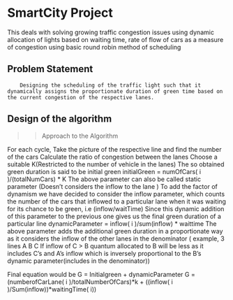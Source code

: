 # SmartCity Project 
This deals with solving growing traffic congestion issues using dynamic allocation of lights based on waiting time, rate of flow of cars as a measure of congestion using basic round robin method of scheduling

## Problem Statement
		Designing the scheduling of the traffic light such that it dynamically assigns the proportionate duration of green time based on the current congestion of the respective lanes.

## Design of the algorithm

>> Approach to the Algorithm

For each cycle,
Take the picture of the respective line and find the number of the cars
Calculate the ratio of congestion between the lanes
Choose a suitable K(Restricted to the number of vehicle in the lanes)
The so obtained green duration is said to be initial green
                        initialGreen  =  numOfCars( i )/(totalNumCars) * K
The above parameter can also be called static parameter (Doesn’t considers the inflow to the lane )
To add the factor of dynamism we have decided to consider the inflow parameter, which counts the number of the cars that inflowed to a particular lane when it was waiting for its chance to be green, i.e (inflow/waitTime)
Since this dynamic addition of this parameter to the previous one gives us the final green duration of a particular line
                     dynamicParameter  = inflow( i )/sum(inflow) * waittime
The above parameter adds the additional green duration in a proportionate way as it considers the inflow of the other lanes in the denominator ( example, 3 lines A B C
           If inflow of C > B quantum allocated to B will be less as it includes C’s and A’s inflow which is  inversely  proportional to the B’s dynamic parameter(includes in the denominator))

Final equation would be
   G = Initialgreen + dynamicParameter
   G = (numberofCarLane( i )/totalNumberOfCars)*k + ((inflow( i )/Sum(inflow))*waitingTime( i))


 
